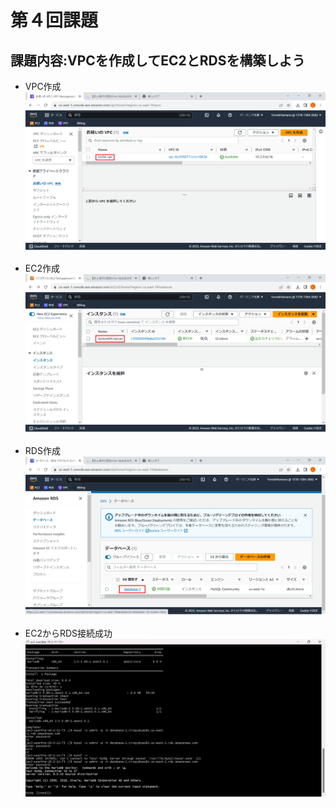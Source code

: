 # 第４回課題

## 課題内容:VPCを作成してEC2とRDSを構築しよう
- VPC作成
![VPC作成](./image/lecture04-VPC.png)

- EC2作成
![EC2作成](./image/lecture04-EC2.png)

- RDS作成
![RDS作成](./image/lecture04-RDS.png)

- EC2からRDS接続成功
![EC2→RDS](./image/EC2→RDS接続成功.png)
